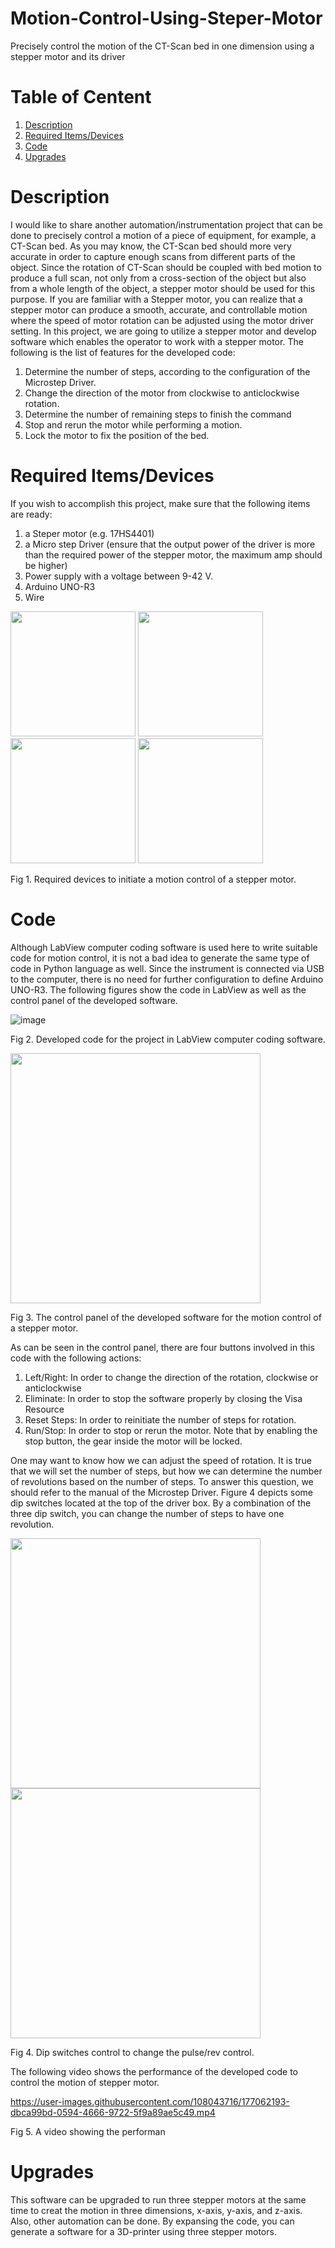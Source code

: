 # Motion-Control-Using-Steper-Motor
Precisely control the motion of the CT-Scan bed in one dimension using a stepper motor and its driver
# Table of Centent
1. [Description](#1)
2. [Required Items/Devices](#2)
3. [Code](#3)
4. [Upgrades](#4) 
<a name="1"></a>
# Description
I would like to share another automation/instrumentation project that can be done to precisely control a motion of a piece of equipment, for example, a CT-Scan bed. As you may know, the CT-Scan bed should more very accurate in order to capture enough scans from different parts of the object. Since the rotation of CT-Scan should be coupled with bed motion to produce a full scan, not only from a cross-section of the object but also from a whole length of the object, a stepper motor should be used for this purpose. If you are familiar with a Stepper motor, you can realize that a stepper motor can produce a smooth, accurate, and controllable motion where the speed of motor rotation can be adjusted using the motor driver setting.
In this project, we are going to utilize a stepper motor and develop software which enables the operator to work with a stepper motor. The following is the list of features for the developed code:
1. Determine the number of steps, according to the configuration of the Microstep Driver.
2. Change the direction of the motor from clockwise to anticlockwise rotation.
3. Determine the number of remaining steps to finish the command
4. Stop and rerun the motor while performing a motion.
5. Lock the motor to fix the position of the bed.

<a name="2"></a>
# Required Items/Devices
If you wish to accomplish this project, make sure that the following items are ready:
1. a Steper motor (e.g. 17HS4401)
2. a Micro step Driver (ensure that the output power of the driver is more than the required power of the stepper motor, the maximum amp should be higher)
3. Power supply with a voltage between 9-42 V.
4. Arduino UNO-R3
5. Wire 

<img src="https://user-images.githubusercontent.com/108043716/177061004-4c16ad69-c67a-42cb-b3f2-f1e66fe4b45a.png" width="200" /> <img src="https://user-images.githubusercontent.com/108043716/177061011-0b153606-9755-480f-8bbb-7e3f92e1c12b.png" width="200" /> <img src="https://user-images.githubusercontent.com/108043716/177061021-b74468a6-0cb7-447d-8f01-d193f5420af3.png" width="200" /> <img src="https://user-images.githubusercontent.com/108043716/177061037-20247f0f-f90c-4b71-9127-d5e2a4a6bc65.png" width="200" />

Fig 1. Required devices to initiate a motion control of a stepper motor.

<a name="3"></a>
# Code
Although LabView computer coding software is used here to write suitable code for motion control, it is not a bad idea to generate the same type of code in Python language as well. Since the instrument is connected via USB to the computer, there is no need for further configuration to define Arduino UNO-R3. The following figures show the code in LabView as well as the control panel of the developed software.

![image](https://user-images.githubusercontent.com/108043716/177061257-2623ee32-3e24-4567-bac0-755f04dd3b35.png)

Fig 2. Developed code for the project in LabView computer coding software.

<img src="https://user-images.githubusercontent.com/108043716/177058386-6e176e1f-5c78-4db3-8cc0-cb3ebfb53584.png" width="400" />

Fig 3. The control panel of the developed software for the motion control of a stepper motor.

As can be seen in the control panel, there are four buttons involved in this code with the following actions:
1. Left/Right: In order to change the direction of the rotation, clockwise or anticlockwise
2. Eliminate: In order to stop the software properly by closing the Visa Resource
3. Reset Steps: In order to reinitiate the number of steps for rotation.
4. Run/Stop: In order to stop or rerun the motor. Note that by enabling the stop button, the gear inside the motor will be locked. 

One may want to know how we can adjust the speed of rotation. It is true that we will set the number of steps, but how we can determine the number of revolutions based on the number of steps. To answer this question, we should refer to the manual of the Microstep Driver. Figure 4 depicts some dip switches located at the top of the driver box. By a combination of the three dip switch, you can change the number of steps to have one revolution. 

<img src="https://user-images.githubusercontent.com/108043716/177061753-ada4d362-8f77-47e4-980f-f2bbb0bbd68b.jpg" width="400" /> <img src="https://user-images.githubusercontent.com/108043716/177061757-0bed789b-e96a-4276-9add-a2b00f19bfd5.jpg" width="400" /> 

Fig 4. Dip switches control to change the pulse/rev control.

The following video shows the performance of the developed code to control the motion of stepper motor. 

https://user-images.githubusercontent.com/108043716/177062193-dbca99bd-0594-4666-9722-5f9a89ae5c49.mp4

Fig 5. A video showing the performan
<a name="4"></a>
# Upgrades
This software can be upgraded to run three stepper motors at the same time to creat the motion in three dimensions, x-axis, y-axis, and z-axis. Also, other automation can be done. By expansing the code, you can generate a software for a 3D-printer using three stepper motors.


